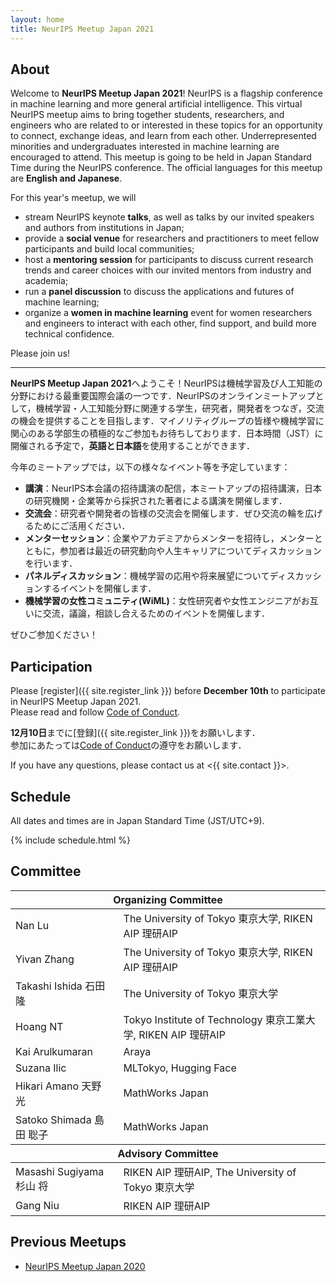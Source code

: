 ```yaml
---
layout: home
title: NeurIPS Meetup Japan 2021
---
```


## About

Welcome to **NeurIPS Meetup Japan 2021**!
NeurIPS is a flagship conference in machine learning and more general artificial intelligence.
This virtual NeurIPS meetup aims to bring together students, researchers, and engineers who are related to or interested in these topics for an opportunity to connect, exchange ideas, and learn from each other.
Underrepresented minorities and undergraduates interested in machine learning are encouraged to attend.
This meetup is going to be held in Japan Standard Time during the NeurIPS conference.
The official languages for this meetup are **English and Japanese**.

For this year's meetup, we will

- stream NeurIPS keynote **talks**, as well as talks by our invited speakers and authors from institutions in Japan;
- provide a **social venue** for researchers and practitioners to meet fellow participants and build local communities;
- host a **mentoring session** for participants to discuss current research trends and career choices with our invited mentors from industry and academia;
- run a **panel discussion** to discuss the applications and futures of machine learning;
- organize a **women in machine learning** event for women researchers and engineers to interact with each other, find support, and build more technical confidence.

Please join us!

---

**NeurIPS Meetup Japan 2021**へようこそ！NeurIPSは機械学習及び人工知能の分野における最重要国際会議の一つです．NeurIPSのオンラインミートアップとして，機械学習・人工知能分野に関連する学生，研究者，開発者をつなぎ，交流の機会を提供することを目指します．マイノリティグループの皆様や機械学習に関心のある学部生の積極的なご参加もお待ちしております．日本時間（JST）に開催される予定で，**英語と日本語**を使用することができます．

今年のミートアップでは，以下の様々なイベント等を予定しています：

- **講演**：NeurIPS本会議の招待講演の配信，本ミートアップの招待講演，日本の研究機関・企業等から採択された著者による講演を開催します．
- **交流会**：研究者や開発者の皆様の交流会を開催します．ぜひ交流の輪を広げるためにご活用ください．
- **メンターセッション**：企業やアカデミアからメンターを招待し，メンターとともに，参加者は最近の研究動向や人生キャリアについてディスカッションを行います．
- **パネルディスカッション**：機械学習の応用や将来展望についてディスカッションするイベントを開催します．
- **機械学習の女性コミュニティ(WiML)**：女性研究者や女性エンジニアがお互いに交流，議論，相談し合えるためのイベントを開催します．

ぜひご参加ください！

## Participation

Please [register]({{ site.register_link }}) before **December 10th** to participate in NeurIPS Meetup Japan 2021.  
Please read and follow [Code of Conduct](https://neurips.cc/public/CodeOfConduct).

**12月10日**までに[登録]({{ site.register_link }})をお願いします．  
参加にあたっては[Code of Conduct](https://neurips.cc/public/CodeOfConduct)の遵守をお願いします．

If you have any questions, please contact us at <{{ site.contact }}>.

## Schedule

All dates and times are in Japan Standard Time (JST/UTC+9).

{% include schedule.html %}

## Committee

<table class="table table-sm">
  <thead>
    <tr><th colspan="2">Organizing Committee</th></tr>
  </thead>
  <tbody>
    <tr><td>Nan Lu</td><td>The University of Tokyo 東京大学, RIKEN AIP 理研AIP</td></tr>
    <tr><td>Yivan Zhang</td><td>The University of Tokyo 東京大学, RIKEN AIP 理研AIP</td></tr>
    <tr><td>Takashi Ishida 石田 隆</td><td>The University of Tokyo 東京大学</td></tr>
    <tr><td>Hoang NT</td><td>Tokyo Institute of Technology 東京工業大学, RIKEN AIP 理研AIP</td></tr>
    <tr><td>Kai Arulkumaran</td><td>Araya</td></tr>
    <tr><td>Suzana Ilic</td><td>MLTokyo, Hugging Face</td></tr>
    <tr><td>Hikari Amano 天野 光</td><td>MathWorks Japan</td></tr>
    <tr><td>Satoko Shimada 島田 聡子</td><td>MathWorks Japan</td></tr>
  </tbody>
  <thead>
    <tr><th colspan="2">Advisory Committee</th></tr>
  </thead>
  <tbody>
    <tr><td>Masashi Sugiyama 杉山 将</td><td>RIKEN AIP 理研AIP, The University of Tokyo 東京大学</td></tr>
    <tr><td>Gang Niu</td><td>RIKEN AIP 理研AIP</td></tr>
  </tbody>
</table>

## Previous Meetups

- [NeurIPS Meetup Japan 2020](https://neuripsmeetup.jp/2020/)
